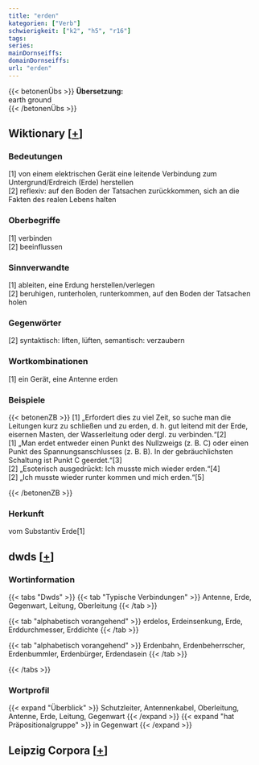 ```yaml
---
title: "erden"
kategorien: ["Verb"]
schwierigkeit: ["k2", "h5", "r16"]
tags:
series:
mainDornseiffs:
domainDornseiffs:
url: "erden"
---
```


{{< betonenÜbs >}}
**Übersetzung:**  
earth ground  
{{< /betonenÜbs >}}

## Wiktionary [[+](https://de.wiktionary.org/wiki/erden)]

### Bedeutungen
[1] von einem elektrischen Gerät eine leitende Verbindung zum Untergrund/Erdreich (Erde) herstellen  
[2] reflexiv: auf den Boden der Tatsachen zurückkommen, sich an die Fakten des realen Lebens halten  

### Oberbegriffe
[1] verbinden  
[2] beeinflussen  

### Sinnverwandte
[1] ableiten, eine Erdung herstellen/verlegen  
[2] beruhigen, runterholen, runterkommen, auf den Boden der Tatsachen holen  

### Gegenwörter
[2] syntaktisch: liften, lüften, semantisch: verzaubern  

### Wortkombinationen
[1] ein Gerät, eine Antenne erden  

### Beispiele
{{< betonenZB >}}
[1] „Erfordert dies zu viel Zeit, so suche man die Leitungen kurz zu schließen und zu erden, d. h. gut leitend mit der Erde, eisernen Masten, der Wasserleitung oder dergl. zu verbinden.“[2]  
[1] „Man erdet entweder einen Punkt des Nullzweigs (z. B. C) oder einen Punkt des Spannungsanschlusses (z. B. B). In der gebräuchlichsten Schaltung ist Punkt C geerdet.“[3]  
[2] „Esoterisch ausgedrückt: Ich musste mich wieder erden.“[4]  
[2] „Ich musste wieder runter kommen und mich erden.“[5]  

{{< /betonenZB >}}
### Herkunft
vom Substantiv Erde[1]  



## dwds [[+](https://www.dwds.de/wb/erden)]

### Wortinformation
{{< tabs "Dwds" >}}
{{< tab "Typische Verbindungen" >}}
Antenne, Erde, Gegenwart, Leitung, Oberleitung
{{< /tab >}}

{{< tab "alphabetisch vorangehend" >}}
erdelos, Erdeinsenkung, Erde, Erddurchmesser, Erddichte
{{< /tab >}}

{{< tab "alphabetisch vorangehend" >}}
Erdenbahn, Erdenbeherrscher, Erdenbummler, Erdenbürger, Erdendasein
{{< /tab >}}

{{< /tabs >}}

### Wortprofil
{{< expand "Überblick" >}} Schutzleiter, Antennenkabel, Oberleitung, Antenne, Erde, Leitung, Gegenwart {{< /expand >}}
{{< expand "hat Präpositionalgruppe" >}} in Gegenwart {{< /expand >}}

## Leipzig Corpora [[+](https://corpora.uni-leipzig.de/en/res?word=erden&corpusId=deu_newscrawl-public_2018)]

